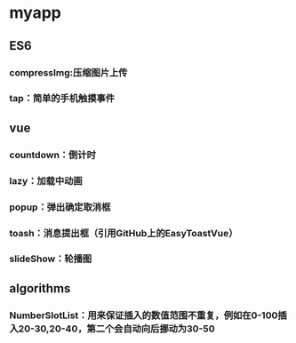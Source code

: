 # myapp

## ES6

### compressImg:压缩图片上传

### tap：简单的手机触摸事件

## vue

### countdown：倒计时

### lazy：加载中动画

### popup：弹出确定取消框

### toash：消息提出框（引用GitHub上的EasyToastVue）

### slideShow：轮播图

## algorithms

### NumberSlotList：用来保证插入的数值范围不重复，例如在0-100插入20-30,20-40，第二个会自动向后挪动为30-50